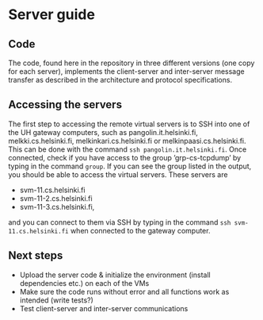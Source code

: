 # Server guide
## Code
The code, found here in the repository in three different versions (one copy for each server),
implements the client-server and inter-server message transfer as described in the architecture and
protocol specifications.

## Accessing the servers
The first step to accessing the remote virtual servers is to SSH into one of the UH 
gateway computers, such as pangolin.it.helsinki.fi, melkki.cs.helsinki.fi, melkinkari.cs.helsinki.fi or
melkinpaasi.cs.helsinki.fi. This can be done with the command `ssh pangolin.it.helsinki.fi`.
Once connected, check if you have access to the group ’grp-cs-tcpdump’ by typing in the command `group`.
If you can see the group listed in the output, you should be able to access the virtual servers.
These servers are
- svm-11.cs.helsinki.fi
- svm-11-2.cs.helsinki.fi
- svm-11-3.cs.helsinki.fi,

and you can connect to them via SSH by typing in the command `ssh svm-11.cs.helsinki.fi` when connected
to the gateway computer.

## Next steps
- Upload the server code & initialize the environment (install dependencies etc.) on each of the VMs
- Make sure the code runs without error and all functions work as intended (write tests?)
- Test client-server and inter-server communications
